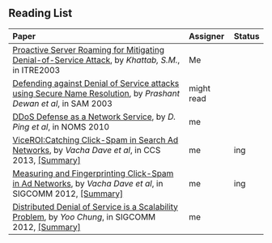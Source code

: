 ## Reading List

| Paper | Assigner| Status|
|:------|:--------|:---|
|  [Proactive Server Roaming for Mitigating Denial-of-Service Attack](http://ieeexplore.ieee.org/xpl/login.jsp?tp=&arnumber=1270623&url=http%3A%2F%2Fieeexplore.ieee.org%2Fxpls%2Fabs_all.jsp%3Farnumber%3D1270623), by *Khattab, S.M.*, in ITRE2003    |   Me      |
| [Defending against Denial of Service attacks using Secure Name Resolution](http://cactus.eas.asu.edu/partha/papers-pdf/2003/dewan-dns-SAM-02.pdf), by *Prashant Dewan et al*, in SAM 2003| might read|
| [DDoS Defense as a Network Service](http://ieeexplore.ieee.org/stamp/stamp.jsp?tp=&arnumber=5488345), by *D. Ping et al*, in NOMS 2010| me|
| [ViceROI:Catching Click-Spam in Search Ad Networks](http://dl.acm.org/citation.cfm?id=2516688), by *Vacha Dave et al*, in CCS 2013, [[Summary]](./papers/DaveG13_CCS_ViceROI.md)| me| ing|
| [Measuring and Fingerprinting Click-Spam in Ad Networks](http://dl.acm.org/citation.cfm?id=2377715), by *Vacha Dave et al*, in SIGCOMM 2012, [[Summary]](./papers/DaveG12_SIGCOMM_MeasureClickSpam.md) | me| ing|
| [Distributed Denial of Service is a Scalability Problem](http://www.sigcomm.org/sites/default/files/ccr/papers/2012/January/2096149-2096160.pdf), by *Yoo Chung*, in SIGCOMM 2012, [[Summary]](./papers/Chung12_SIGCOMM_ddos-scalability.md)| me | |

